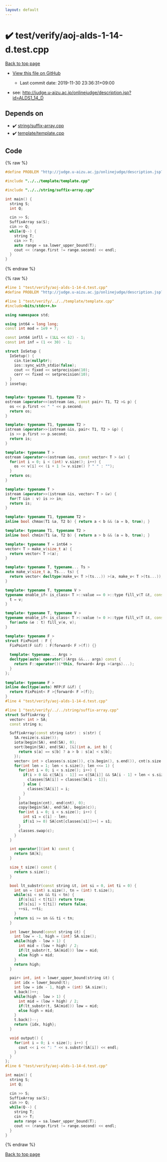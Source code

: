 ```yaml
---
layout: default
---
```


<!-- mathjax config similar to math.stackexchange -->
<script type="text/javascript" async
  src="https://cdnjs.cloudflare.com/ajax/libs/mathjax/2.7.5/MathJax.js?config=TeX-MML-AM_CHTML">
</script>
<script type="text/x-mathjax-config">
  MathJax.Hub.Config({
    TeX: { equationNumbers: { autoNumber: "AMS" }},
    tex2jax: {
      inlineMath: [ ['$','$'] ],
      processEscapes: true
    },
    "HTML-CSS": { matchFontHeight: false },
    displayAlign: "left",
    displayIndent: "2em"
  });
</script>

<script type="text/javascript" src="https://cdnjs.cloudflare.com/ajax/libs/jquery/3.4.1/jquery.min.js"></script>
<script src="https://cdn.jsdelivr.net/npm/jquery-balloon-js@1.1.2/jquery.balloon.min.js" integrity="sha256-ZEYs9VrgAeNuPvs15E39OsyOJaIkXEEt10fzxJ20+2I=" crossorigin="anonymous"></script>
<script type="text/javascript" src="../../../assets/js/copy-button.js"></script>
<link rel="stylesheet" href="../../../assets/css/copy-button.css" />


# :heavy_check_mark: test/verify/aoj-alds-1-14-d.test.cpp

<a href="../../../index.html">Back to top page</a>

* <a href="{{ site.github.repository_url }}/blob/master/test/verify/aoj-alds-1-14-d.test.cpp">View this file on GitHub</a>
    - Last commit date: 2019-11-30 23:36:31+09:00


* see: <a href="http://judge.u-aizu.ac.jp/onlinejudge/description.jsp?id=ALDS1_14_D">http://judge.u-aizu.ac.jp/onlinejudge/description.jsp?id=ALDS1_14_D</a>


## Depends on

* :heavy_check_mark: <a href="../../../library/string/suffix-array.cpp.html">string/suffix-array.cpp</a>
* :heavy_check_mark: <a href="../../../library/template/template.cpp.html">template/template.cpp</a>


## Code

<a id="unbundled"></a>
{% raw %}
```cpp
#define PROBLEM "http://judge.u-aizu.ac.jp/onlinejudge/description.jsp?id=ALDS1_14_D"

#include "../../template/template.cpp"

#include "../../string/suffix-array.cpp"

int main() {
  string S;
  int Q;

  cin >> S;
  SuffixArray sa(S);
  cin >> Q;
  while(Q--) {
    string T;
    cin >> T;
    auto range = sa.lower_upper_bound(T);
    cout << (range.first != range.second) << endl;
  }
}

```
{% endraw %}

<a id="bundled"></a>
{% raw %}
```cpp
#line 1 "test/verify/aoj-alds-1-14-d.test.cpp"
#define PROBLEM "http://judge.u-aizu.ac.jp/onlinejudge/description.jsp?id=ALDS1_14_D"

#line 1 "test/verify/../../template/template.cpp"
#include<bits/stdc++.h>

using namespace std;

using int64 = long long;
const int mod = 1e9 + 7;

const int64 infll = (1LL << 62) - 1;
const int inf = (1 << 30) - 1;

struct IoSetup {
  IoSetup() {
    cin.tie(nullptr);
    ios::sync_with_stdio(false);
    cout << fixed << setprecision(10);
    cerr << fixed << setprecision(10);
  }
} iosetup;


template< typename T1, typename T2 >
ostream &operator<<(ostream &os, const pair< T1, T2 >& p) {
  os << p.first << " " << p.second;
  return os;
}

template< typename T1, typename T2 >
istream &operator>>(istream &is, pair< T1, T2 > &p) {
  is >> p.first >> p.second;
  return is;
}

template< typename T >
ostream &operator<<(ostream &os, const vector< T > &v) {
  for(int i = 0; i < (int) v.size(); i++) {
    os << v[i] << (i + 1 != v.size() ? " " : "");
  }
  return os;
}

template< typename T >
istream &operator>>(istream &is, vector< T > &v) {
  for(T &in : v) is >> in;
  return is;
}

template< typename T1, typename T2 >
inline bool chmax(T1 &a, T2 b) { return a < b && (a = b, true); }

template< typename T1, typename T2 >
inline bool chmin(T1 &a, T2 b) { return a > b && (a = b, true); }

template< typename T = int64 >
vector< T > make_v(size_t a) {
  return vector< T >(a);
}

template< typename T, typename... Ts >
auto make_v(size_t a, Ts... ts) {
  return vector< decltype(make_v< T >(ts...)) >(a, make_v< T >(ts...));
}

template< typename T, typename V >
typename enable_if< is_class< T >::value == 0 >::type fill_v(T &t, const V &v) {
  t = v;
}

template< typename T, typename V >
typename enable_if< is_class< T >::value != 0 >::type fill_v(T &t, const V &v) {
  for(auto &e : t) fill_v(e, v);
}

template< typename F >
struct FixPoint : F {
  FixPoint(F &&f) : F(forward< F >(f)) {}
 
  template< typename... Args >
  decltype(auto) operator()(Args &&... args) const {
    return F::operator()(*this, forward< Args >(args)...);
  }
};
 
template< typename F >
inline decltype(auto) MFP(F &&f) {
  return FixPoint< F >{forward< F >(f)};
}
#line 4 "test/verify/aoj-alds-1-14-d.test.cpp"

#line 1 "test/verify/../../string/suffix-array.cpp"
struct SuffixArray {
  vector< int > SA;
  const string s;

  SuffixArray(const string &str) : s(str) {
    SA.resize(s.size());
    iota(begin(SA), end(SA), 0);
    sort(begin(SA), end(SA), [&](int a, int b) {
      return s[a] == s[b] ? a > b : s[a] < s[b];
    });
    vector< int > classes(s.size()), c(s.begin(), s.end()), cnt(s.size());
    for(int len = 1; len < s.size(); len <<= 1) {
      for(int i = 0; i < s.size(); i++) {
        if(i > 0 && c[SA[i - 1]] == c[SA[i]] && SA[i - 1] + len < s.size() && c[SA[i - 1] + len / 2] == c[SA[i] + len / 2]) {
          classes[SA[i]] = classes[SA[i - 1]];
        } else {
          classes[SA[i]] = i;
        }
      }
      iota(begin(cnt), end(cnt), 0);
      copy(begin(SA), end(SA), begin(c));
      for(int i = 0; i < s.size(); i++) {
        int s1 = c[i] - len;
        if(s1 >= 0) SA[cnt[classes[s1]]++] = s1;
      }
      classes.swap(c);
    }
  }

  int operator[](int k) const {
    return SA[k];
  }

  size_t size() const {
    return s.size();
  }

  bool lt_substr(const string &t, int si = 0, int ti = 0) {
    int sn = (int) s.size(), tn = (int) t.size();
    while(si < sn && ti < tn) {
      if(s[si] < t[ti]) return true;
      if(s[si] > t[ti]) return false;
      ++si, ++ti;
    }
    return si >= sn && ti < tn;
  }

  int lower_bound(const string &t) {
    int low = -1, high = (int) SA.size();
    while(high - low > 1) {
      int mid = (low + high) / 2;
      if(lt_substr(t, SA[mid])) low = mid;
      else high = mid;
    }
    return high;
  }

  pair< int, int > lower_upper_bound(string &t) {
    int idx = lower_bound(t);
    int low = idx - 1, high = (int) SA.size();
    t.back()++;
    while(high - low > 1) {
      int mid = (low + high) / 2;
      if(lt_substr(t, SA[mid])) low = mid;
      else high = mid;
    }
    t.back()--;
    return {idx, high};
  }

  void output() {
    for(int i = 0; i < size(); i++) {
      cout << i << ": " << s.substr(SA[i]) << endl;
    }
  }
};
#line 6 "test/verify/aoj-alds-1-14-d.test.cpp"

int main() {
  string S;
  int Q;

  cin >> S;
  SuffixArray sa(S);
  cin >> Q;
  while(Q--) {
    string T;
    cin >> T;
    auto range = sa.lower_upper_bound(T);
    cout << (range.first != range.second) << endl;
  }
}

```
{% endraw %}

<a href="../../../index.html">Back to top page</a>


